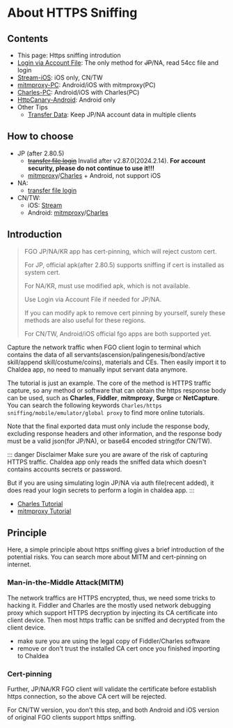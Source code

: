 # About HTTPS Sniffing

## Contents

- This page: Https sniffing introdution
- [Login via Account File](./authfile_login.md): The only method for ~~JP~~/NA, read 54cc file and login
- [Stream-iOS](./stream.md): iOS only, CN/TW
- [mitmproxy-PC](./mitmproxy.md): Android/iOS with mitmproxy(PC)
- [Charles-PC](./charles.md): Android/iOS with Charles(PC)
- [HttpCanary-Android](./httpcanary.md): Android only
- Other Tips
  - [Transfer Data](./transfer_data.md): Keep JP/NA account data in multiple clients

## How to choose

- JP (after 2.80.5)
  - ~~[transfer file login](./authfile_login.md)~~ Invalid after v2.87.0(2024.2.14). **For account security, please do not continue to use it!!!**
  - [mitmproxy](./mitmproxy.md)/[Charles](./charles.md) + Android, not support iOS
- NA:
  - [transfer file login](./authfile_login.md)
- CN/TW:
  - iOS: [Stream](./stream.md)
  - Android: [mitmproxy](./mitmproxy.md)/[Charles](./charles.md)

## Introduction

> FGO JP/NA/KR app has cert-pinning, which will reject custom cert.
>
> For JP, official apk(after 2.80.5) supports sniffing if cert is installed as system cert.
>
> For NA/KR, must use modified apk, which is not available.
>
> Use Login via Account File if needed for JP/NA.
>
> If you can modify apk to remove cert pinning by yourself, surely these methods are also useful for these regions.
>
> For CN/TW, Android/iOS official fgo apps are both supported yet.

Capture the network traffic when FGO client login to terminal which contains the data of all servants(ascension/palingenesis/bond/active skill/append skill/costume/coins), materials and CEs. Then easily import it to Chaldea app, no need to manually input servant data anymore.

The tutorial is just an example. The core of the method is HTTPS traffic capture, so any method or software that can obtain the https response body can be used, such as **Charles**, **Fiddler**, **mitmproxy**, **Surge** or **NetCapture**. You can search the following keywords `Charles/https sniffing/mobile/emulator/global proxy` to find more online tutorials.

Note that the final exported data must only include the response body, excluding response headers and other information, and the response body must be a valid json(for JP/NA), or base64 encoded string(for CN/TW).

::: danger Disclaimer
Make sure you are aware of the risk of capturing HTTPS traffic. Chaldea app only reads the sniffed data which doesn't contains accounts secrets or password.

But if you are using simulating login JP/NA via auth file(recent added), it does read your login secrets to perform a login in chaldea app.
:::

- [Charles Tutorial](./charles.md)
- [mitmproxy Tutorial](./mitmproxy.md)

## Principle

Here, a simple principle about https sniffing gives a brief introduction of the potential risks. You can search more about MITM and cert-pinning on internet.

### Man-in-the-Middle Attack(MITM)

The network traffics are HTTPS encrypted, thus, we need some tricks to hacking it. Fiddler and Charles are the mostly used network debugging proxy which support HTTPS decryption by injecting its CA certificate into client device. Then most https traffic can be sniffed and decrypted from the client device.

- make sure you are using the legal copy of Fiddler/Charles software
- remove or don't trust the installed CA cert once you finished importing to Chaldea

### Cert-pinning

Further, JP/NA/KR FGO client will validate the certificate before establish https connection, so the above CA cert will be rejected.

For CN/TW version, you don't this step, and both Android and iOS version of original FGO clients support https sniffing.
